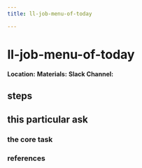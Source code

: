```yaml
---
title: ll-job-menu-of-today

---
```


# ll-job-menu-of-today

**Location:** 
**Materials:** 
**Slack Channel:** 

## steps

## this particular ask

### the core task

### references